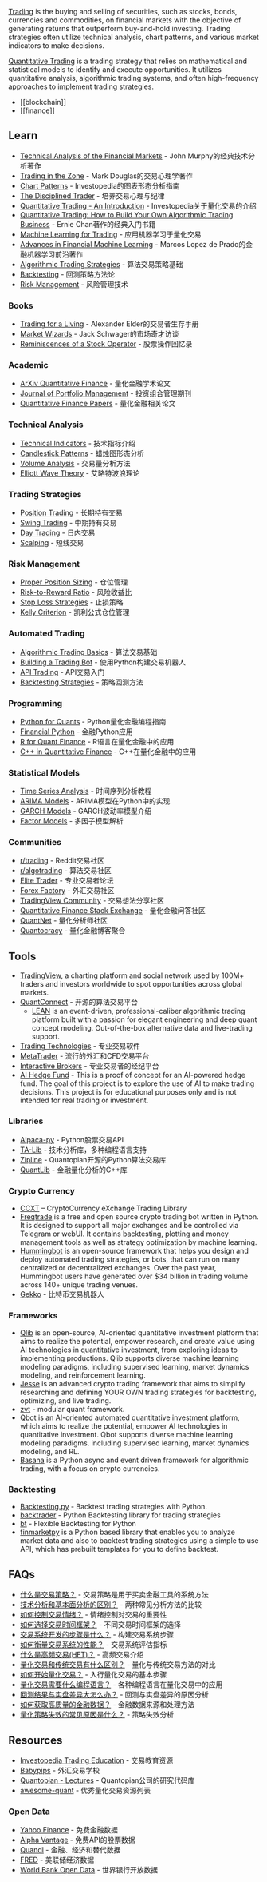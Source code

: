 [Trading](https://www.investopedia.com/terms/t/trading.asp) is the buying and selling of securities, such as stocks, bonds, currencies and commodities, on financial markets with the objective of generating returns that outperform buy-and-hold investing. Trading strategies often utilize technical analysis, chart patterns, and various market indicators to make decisions.

[Quantitative Trading](https://en.wikipedia.org/wiki/Quantitative_trading) is a trading strategy that relies on mathematical and statistical models to identify and execute opportunities. It utilizes quantitative analysis, algorithmic trading systems, and often high-frequency approaches to implement trading strategies.


- [[blockchain]]
- [[finance]]


## Learn
- [Technical Analysis of the Financial Markets](https://www.amazon.com/Technical-Analysis-Financial-Markets-Comprehensive/dp/0735200661) - John Murphy的经典技术分析著作
- [Trading in the Zone](https://www.amazon.com/Trading-Zone-Confidence-Discipline-Attitude/dp/0735201447) - Mark Douglas的交易心理学著作
- [Chart Patterns](https://www.investopedia.com/articles/technical/112601.asp) - Investopedia的图表形态分析指南
- [The Disciplined Trader](https://www.amazon.com/Disciplined-Trader-Developing-Winning-Attitudes/dp/0132157519) - 培养交易心理与纪律
- [Quantitative Trading - An Introduction](https://www.investopedia.com/articles/trading/06/algorithmictrading.asp) - Investopedia关于量化交易的介绍
- [Quantitative Trading: How to Build Your Own Algorithmic Trading Business](https://www.amazon.com/Quantitative-Trading-Build-Algorithmic-Business/dp/1119800064/) - Ernie Chan著作的经典入门书籍
- [Machine Learning for Trading](https://www.oreilly.com/library/view/machine-learning-for/9781492053354/) - 应用机器学习于量化交易
- [Advances in Financial Machine Learning](https://www.amazon.com/Advances-Financial-Machine-Learning-Marcos/dp/1119482089) - Marcos Lopez de Prado的金融机器学习前沿著作
- [Algorithmic Trading Strategies](https://www.investopedia.com/articles/active-trading/101014/basics-algorithmic-trading-concepts-and-examples.asp) - 算法交易策略基础
- [Backtesting](https://www.investopedia.com/terms/b/backtesting.asp) - 回测策略方法论
- [Risk Management](https://www.investopedia.com/articles/trading/11/risk-management-techniques.asp) - 风险管理技术

### Books
- [Trading for a Living](https://www.amazon.com/Trading-Living-Psychology-Tactics-Management/dp/0471592242) - Alexander Elder的交易者生存手册
- [Market Wizards](https://www.amazon.com/Market-Wizards-Updated-Interviews-Traders/dp/1118273052) - Jack Schwager的市场奇才访谈
- [Reminiscences of a Stock Operator](https://www.amazon.com/Reminiscences-Stock-Operator-Edwin-Lef%C3%A8vre/dp/0471770884) - 股票操作回忆录

### Academic
- [ArXiv Quantitative Finance](https://arxiv.org/archive/q-fin) - 量化金融学术论文
- [Journal of Portfolio Management](https://jpm.pm-research.com/) - 投资组合管理期刊
- [Quantitative Finance Papers](https://www.tandfonline.com/journals/rquf20) - 量化金融相关论文

### Technical Analysis
- [Technical Indicators](https://www.investopedia.com/terms/t/technicalindicator.asp) - 技术指标介绍
- [Candlestick Patterns](https://www.investopedia.com/trading/candlestick-charting-what-is-it/) - 蜡烛图形态分析
- [Volume Analysis](https://www.investopedia.com/articles/technical/02/091802.asp) - 交易量分析方法
- [Elliott Wave Theory](https://www.investopedia.com/articles/technical/111401.asp) - 艾略特波浪理论

### Trading Strategies
- [Position Trading](https://www.investopedia.com/terms/p/positiontrader.asp) - 长期持有交易
- [Swing Trading](https://www.investopedia.com/terms/s/swingtrading.asp) - 中期持有交易
- [Day Trading](https://www.investopedia.com/terms/d/daytrader.asp) - 日内交易
- [Scalping](https://www.investopedia.com/articles/trading/02/081902.asp) - 短线交易

### Risk Management
- [Proper Position Sizing](https://www.investopedia.com/articles/trading/09/determine-position-size.asp) - 仓位管理
- [Risk-to-Reward Ratio](https://www.investopedia.com/terms/r/riskrewardratio.asp) - 风险收益比
- [Stop Loss Strategies](https://www.investopedia.com/articles/active-trading/091813/which-stop-loss-order-best-your-strategy.asp) - 止损策略
- [Kelly Criterion](https://www.investopedia.com/articles/trading/04/091504.asp) - 凯利公式仓位管理

### Automated Trading
- [Algorithmic Trading Basics](https://www.investopedia.com/articles/active-trading/101014/basics-algorithmic-trading-concepts-and-examples.asp) - 算法交易基础
- [Building a Trading Bot](https://www.datacamp.com/tutorial/finance-python-trading) - 使用Python构建交易机器人
- [API Trading](https://medium.com/swlh/build-a-cryptocurrency-trading-bot-with-r-1445c429e1a1) - API交易入门
- [Backtesting Strategies](https://www.investopedia.com/articles/trading/05/030205.asp) - 策略回测方法

### Programming
- [Python for Quants](https://www.pythonforquants.com/) - Python量化金融编程指南
- [Financial Python](https://www.financialpython.com/) - 金融Python应用
- [R for Quant Finance](https://www.r-bloggers.com/2016/06/quantitative-finance-applications-in-r-1-introduction/) - R语言在量化金融中的应用
- [C++ in Quantitative Finance](https://www.quantstart.com/articles/C-in-Quantitative-Finance/) - C++在量化金融中的应用

### Statistical Models
- [Time Series Analysis](https://otexts.com/fpp2/) - 时间序列分析教程
- [ARIMA Models](https://www.machinelearningplus.com/time-series/arima-model-time-series-forecasting-python/) - ARIMA模型在Python中的实现
- [GARCH Models](https://arch.readthedocs.io/en/latest/univariate/introduction.html) - GARCH波动率模型介绍
- [Factor Models](https://www.investopedia.com/terms/m/multifactor-model.asp) - 多因子模型解析

### Communities
- [r/trading](https://www.reddit.com/r/trading/) - Reddit交易社区
- [r/algotrading](https://www.reddit.com/r/algotrading/) - 算法交易社区
- [Elite Trader](https://www.elitetrader.com/) - 专业交易者论坛
- [Forex Factory](https://www.forexfactory.com/) - 外汇交易社区
- [TradingView Community](https://www.tradingview.com/ideas/) - 交易想法分享社区
- [Quantitative Finance Stack Exchange](https://quant.stackexchange.com/) - 量化金融问答社区
- [QuantNet](https://quantnet.com/) - 量化分析师社区
- [Quantocracy](https://quantocracy.com/) - 量化金融博客聚合


## Tools
- [TradingView](https://www.tradingview.com/), a charting platform and social network used by 100M+ traders and investors worldwide to spot opportunities across global markets.
- [QuantConnect](https://www.quantconnect.com/) - 开源的算法交易平台
  - [LEAN](https://github.com/QuantConnect/Lean) is an event-driven, professional-caliber algorithmic trading platform built with a passion for elegant engineering and deep quant concept modeling. Out-of-the-box alternative data and live-trading support.
- [Trading Technologies](https://www.tradingtechnologies.com/) - 专业交易软件
- [MetaTrader](https://www.metatrader4.com/) - 流行的外汇和CFD交易平台
- [Interactive Brokers](https://www.interactivebrokers.com/) - 专业交易者的经纪平台
- [AI Hedge Fund](https://github.com/virattt/ai-hedge-fund) - This is a proof of concept for an AI-powered hedge fund. The goal of this project is to explore the use of AI to make trading decisions. This project is for educational purposes only and is not intended for real trading or investment.

### Libraries
- [Alpaca-py](https://github.com/alpacahq/alpaca-py) - Python股票交易API
- [TA-Lib](https://ta-lib.org/) - 技术分析库，多种编程语言支持
- [Zipline](https://github.com/quantopian/zipline) - Quantopian开源的Python算法交易库
- [QuantLib](https://www.quantlib.org/) - 金融量化分析的C++库

### Crypto Currency
- [CCXT](https://github.com/ccxt/ccxt) – CryptoCurrency eXchange Trading Library
- [Freqtrade](https://github.com/freqtrade/freqtrade) is a free and open source crypto trading bot written in Python. It is designed to support all major exchanges and be controlled via Telegram or webUI. It contains backtesting, plotting and money management tools as well as strategy optimization by machine learning.
- [Hummingbot](https://github.com/hummingbot/hummingbot) is an open-source framework that helps you design and deploy automated trading strategies, or bots, that can run on many centralized or decentralized exchanges. Over the past year, Hummingbot users have generated over $34 billion in trading volume across 140+ unique trading venues.
- [Gekko](https://github.com/askmike/gekko) - 比特币交易机器人

### Frameworks
- [Qlib](https://github.com/microsoft/qlib) is an open-source, AI-oriented quantitative investment platform that aims to realize the potential, empower research, and create value using AI technologies in quantitative investment, from exploring ideas to implementing productions. Qlib supports diverse machine learning modeling paradigms, including supervised learning, market dynamics modeling, and reinforcement learning.
- [Jesse](https://github.com/jesse-ai/jesse) is an advanced crypto trading framework that aims to simplify researching and defining YOUR OWN trading strategies for backtesting, optimizing, and live trading.
- [zvt](https://github.com/zvtvz/zvt) - modular quant framework.
- [Qbot](https://github.com/UFund-Me/Qbot) is an AI-oriented automated quantitative investment platform, which aims to realize the potential, empower AI technologies in quantitative investment. Qbot supports diverse machine learning modeling paradigms. including supervised learning, market dynamics modeling, and RL.
- [Basana](https://github.com/gbeced/basana) is a Python async and event driven framework for algorithmic trading, with a focus on crypto currencies.

### Backtesting
- [Backtesting.py](https://github.com/kernc/backtesting.py) - Backtest trading strategies with Python.
- [backtrader](https://github.com/backtrader/backtrader) - Python Backtesting library for trading strategies
- [bt](https://github.com/pmorissette/bt) - Flexible Backtesting for Python
- [finmarketpy](https://github.com/cuemacro/finmarketpy) is a Python based library that enables you to analyze market data and also to backtest trading strategies using a simple to use API, which has prebuilt templates for you to define backtest.


## FAQs
- [什么是交易策略？](https://www.investopedia.com/ask/answers/063015/what-are-some-best-trading-strategies-high-volatility-market.asp) - 交易策略是用于买卖金融工具的系统方法
- [技术分析和基本面分析的区别？](https://www.investopedia.com/ask/answers/difference-between-fundamental-and-technical-analysis/) - 两种常见分析方法的比较
- [如何控制交易情绪？](https://www.investopedia.com/articles/trading/03/080603.asp) - 情绪控制对交易的重要性
- [如何选择交易时间框架？](https://www.investopedia.com/articles/trading/11/trading-with-multiple-time-frames.asp) - 不同交易时间框架的选择
- [交易系统开发的步骤是什么？](https://www.investopedia.com/articles/trading/09/how-to-build-a-trading-system.asp) - 构建交易系统步骤
- [如何衡量交易系统的性能？](https://www.investopedia.com/ask/answers/05/sharperatio.asp) - 交易系统评估指标
- [什么是高频交易(HFT)？](https://www.investopedia.com/terms/h/high-frequency-trading.asp) - 高频交易介绍
- [量化交易和传统交易有什么区别？](https://www.investopedia.com/articles/active-trading/112614/high-frequency-traders-not-market-makers.asp) - 量化与传统交易方法的对比
- [如何开始量化交易？](https://medium.com/@tech_in_finance/how-to-start-a-career-in-quantitative-trading-3e8c4d2c0b7c) - 入行量化交易的基本步骤
- [量化交易需要什么编程语言？](https://www.quantinsti.com/blog/python-best-programming-language-algorithmic-trading) - 各种编程语言在量化交易中的应用
- [回测结果与实盘差异大怎么办？](https://www.quantstart.com/articles/Why-Backtesting-is-Not-Enough-for-Algorithmic-Trading-Success/) - 回测与实盘差异的原因分析
- [如何获取高质量的金融数据？](https://blog.quantinsti.com/data-science-resources-algorithmic-traders/) - 金融数据来源和处理方法
- [量化策略失效的常见原因是什么？](https://www.aqr.com/Insights/Research/Journal-Article/Challenges-of-Implementing-Tactical-Alpha) - 策略失效分析


## Resources
- [Investopedia Trading Education](https://www.investopedia.com/trading-4427765) - 交易教育资源
- [Babypips](https://www.babypips.com/) - 外汇交易学校
- [Quantopian - Lectures](https://github.com/quantopian/research_public) - Quantopian公司的研究代码库
- [awesome-quant](https://github.com/wilsonfreitas/awesome-quant) - 优秀量化交易资源列表

### Open Data
- [Yahoo Finance](https://finance.yahoo.com/) - 免费金融数据
- [Alpha Vantage](https://www.alphavantage.co/) - 免费API的股票数据
- [Quandl](https://www.quandl.com/) - 金融、经济和替代数据
- [FRED](https://fred.stlouisfed.org/) - 美联储经济数据
- [World Bank Open Data](https://data.worldbank.org/) - 世界银行开放数据
